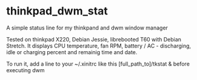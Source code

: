 # thinkpad_dwm_stat
A simple status line for my thinkpand and dwm window manager

Tested on thinkpad X220, Debian Jessie, librebooted T60 with Debian Stretch.
It displays CPU temperature, fan RPM, battery / AC - discharging, idle or charging percent and remainig time and date.

To run it, add a line to your ~/.xinitrc like this
[full_path_to]/tkstat &
before executing dwm
